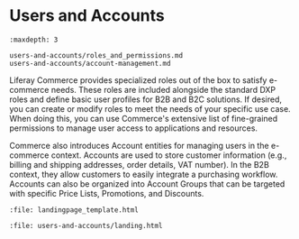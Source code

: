 # Users and Accounts

```{toctree}
:maxdepth: 3

users-and-accounts/roles_and_permissions.md
users-and-accounts/account-management.md
```

Liferay Commerce provides specialized roles out of the box to satisfy e-commerce needs. These roles are included alongside the standard DXP roles and define basic user profiles for B2B and B2C solutions. If desired, you can create or modify roles to meet the needs of your specific use case. When doing this, you can use Commerce's extensive list of fine-grained permissions to manage user access to applications and resources.

Commerce also introduces Account entities for managing users in the e-commerce context. Accounts are used to store customer information (e.g., billing and shipping addresses, order details, VAT number). In the B2B context, they allow customers to easily integrate a purchasing workflow. Accounts can also be organized into Account Groups that can be targeted with specific Price Lists, Promotions, and Discounts.

```{raw} html
:file: landingpage_template.html
```

```{raw} html
:file: users-and-accounts/landing.html
```
